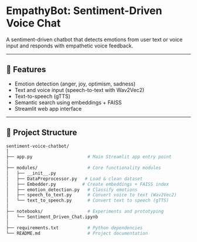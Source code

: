 # EmpathyBot: Sentiment-Driven Voice Chat

A sentiment-driven chatbot that detects emotions from user text or voice input and responds with empathetic voice feedback.

---

## 🚀 Features
- Emotion detection (anger, joy, optimism, sadness)
- Text and voice input (speech-to-text with Wav2Vec2)
- Text-to-speech (gTTS)
- Semantic search using embeddings + FAISS
- Streamlit web app interface

---

## 📂 Project Structure
```bash
sentiment-voice-chatbot/
│
├── app.py                     # Main Streamlit app entry point
│
├── modules/                   # Core functionality modules
│   ├── __init__.py
│   ├── DataPreprocessor.py   # Load & clean dataset
│   ├── Embedder.py          # Create embeddings + FAISS index
│   ├── emotion_detection.py   # Classify emotions
│   ├── speech_to_text.py      # Convert voice to text (Wav2Vec2)
│   └── text_to_speech.py      # Convert text to speech (gTTS)
│
├── notebooks/                 # Experiments and prototyping
│   └── Sentiment_Driven_Chat.ipynb
│
├── requirements.txt           # Python dependencies
└── README.md                  # Project documentation
